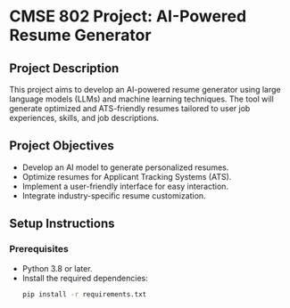 # CMSE 802 Project: AI-Powered Resume Generator

## Project Description
This project aims to develop an AI-powered resume generator using large language models (LLMs) and machine learning techniques. The tool will generate optimized and ATS-friendly resumes tailored to user job experiences, skills, and job descriptions.

## Project Objectives
- Develop an AI model to generate personalized resumes.
- Optimize resumes for Applicant Tracking Systems (ATS).
- Implement a user-friendly interface for easy interaction.
- Integrate industry-specific resume customization.

## Setup Instructions

### Prerequisites
- Python 3.8 or later.
- Install the required dependencies:
  ```bash
  pip install -r requirements.txt
